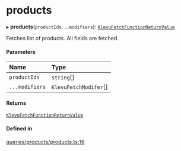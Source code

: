 # products
      
▸ **products**(`productIds`, ...`modifiers`): [`KlevuFetchFunctionReturnValue`](klevufetchfunctionreturnvalue.md)

Fetches list of products. All fields are fetched.

#### Parameters

| Name | Type |
| :------ | :------ |
| `productIds` | `string`[] |
| `...modifiers` | `KlevuFetchModifer`[] |

#### Returns

[`KlevuFetchFunctionReturnValue`](klevufetchfunctionreturnvalue.md)

#### Defined in

[queries/products/products.ts:16](https://github.com/klevultd/frontend-sdk/blob/db7f697/packages/klevu-core/src/queries/products/products.ts#L16)


